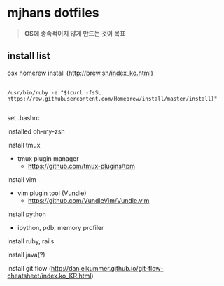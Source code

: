 mjhans dotfiles
=================================
>#### OS에 종속적이지 않게 만드는 것이 목표
install list
-----------------------------------------------
osx homerew install (http://brew.sh/index_ko.html)
<pre>
  <code>
/usr/bin/ruby -e "$(curl -fsSL https://raw.githubusercontent.com/Homebrew/install/master/install)"
  </code>
</pre>

set .bashrc

installed oh-my-zsh

install tmux
+ tmux plugin manager
  + https://github.com/tmux-plugins/tpm

install vim
+ vim plugin tool (Vundle)
  + https://github.com/VundleVim/Vundle.vim

install python
+ ipython, pdb, memory profiler

install ruby, rails

install java(?)


install git flow (http://danielkummer.github.io/git-flow-cheatsheet/index.ko_KR.html)

